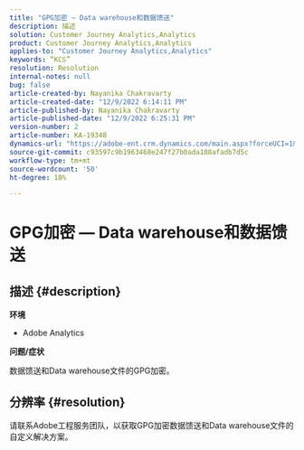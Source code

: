 ```yaml
---
title: "GPG加密 — Data warehouse和数据馈送"
description: 描述
solution: Customer Journey Analytics,Analytics
product: Customer Journey Analytics,Analytics
applies-to: "Customer Journey Analytics,Analytics"
keywords: “KCS”
resolution: Resolution
internal-notes: null
bug: false
article-created-by: Nayanika Chakravarty
article-created-date: "12/9/2022 6:14:11 PM"
article-published-by: Nayanika Chakravarty
article-published-date: "12/9/2022 6:25:31 PM"
version-number: 2
article-number: KA-19348
dynamics-url: "https://adobe-ent.crm.dynamics.com/main.aspx?forceUCI=1&pagetype=entityrecord&etn=knowledgearticle&id=9e99a045-ed77-ed11-81aa-6045bd006b3d"
source-git-commit: c93597c9b1963468e247f27b0ada108afadb7d5c
workflow-type: tm+mt
source-wordcount: '50'
ht-degree: 18%

---
```


# GPG加密 — Data warehouse和数据馈送

## 描述 {#description}


<b>环境</b>

- Adobe Analytics

<b>问题/症状</b>

数据馈送和Data warehouse文件的GPG加密。


## 分辨率 {#resolution}


请联系Adobe工程服务团队，以获取GPG加密数据馈送和Data warehouse文件的自定义解决方案。
